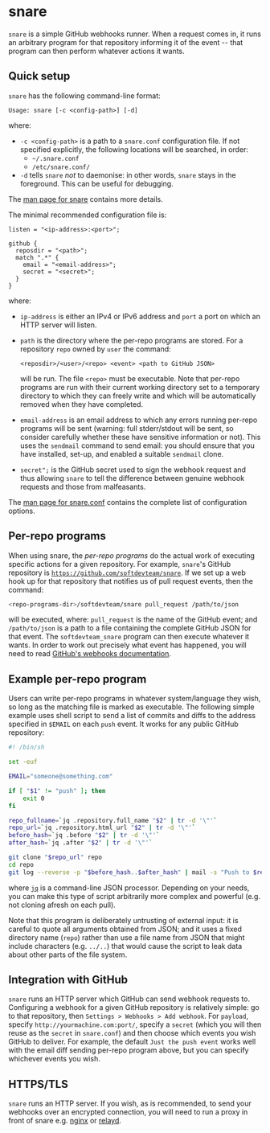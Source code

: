 # snare

`snare` is a simple GitHub webhooks runner. When a request comes in, it runs an
arbitrary program for that repository informing it of the event -- that program
can then perform whatever actions it wants.


## Quick setup

`snare` has the following command-line format:

```
Usage: snare [-c <config-path>] [-d]
```

where:

 * `-c <config-path>` is a path to a `snare.conf` configuration file. If not
   specified explicitly, the following locations will be searched, in order:
     * `~/.snare.conf`
     * `/etc/snare.conf/`
 * `-d` tells `snare` *not* to daemonise: in other words, `snare` stays in the
   foreground. This can be useful for debugging.

The [man page for snare](https://softdevteam.github.io/snare/snare.1.html) contains
more details.

The minimal recommended configuration file is:

```
listen = "<ip-address>:<port>";

github {
  reposdir = "<path>";
  match ".*" {
    email = "<email-address>";
    secret = "<secret>";
  }
}
```

where:

  * `ip-address` is either an IPv4 or IPv6 address and `port` a port on which an
    HTTP server will listen.
  * `path` is the directory where the per-repo programs are stored. For a
    repository `repo` owned by `user` the command:

      ```
      <reposdir>/<user>/<repo> <event> <path to GitHub JSON>
      ```

    will be run. The file `<repo>` must be executable. Note that per-repo
    programs are run with their current working directory set to a temporary
    directory to which they can freely write and which will be automatically
    removed when they have completed.
 * `email-address` is an email address to which any errors running per-repo
   programs will be sent (warning: full stderr/stdout will be sent, so consider
   carefully whether these have sensitive information or not). This uses
   the `sendmail` command to send email: you should ensure that you have
   installed, set-up, and enabled a suitable `sendmail` clone.
 * `secret";` is the GitHub secret used to sign the webhook request and thus
   allowing `snare` to tell the difference between genuine webhook requests
   and those from malfeasants.

The [man page for
snare.conf](https://softdevteam.github.io/snare/snare.conf.5.html) contains the
complete list of configuration options.


## Per-repo programs

When using snare, the *per-repo programs* do the actual work of executing
specific actions for a given repository.  For example, `snare`'s GitHub
repository is
[`https://github.com/softdevteam/snare`](https://github.com/softdevteam/snare).
If we set up a web hook up for that repository that notifies us of pull request
events, then the command:

```sh
<repo-programs-dir>/softdevteam/snare pull_request /path/to/json
```

will be executed, where: `pull_request` is the name of the GitHub event; and
`/path/to/json` is a path to a file containing the complete GitHub JSON for
that event. The `softdevteam_snare` program can then execute whatever it wants.
In order to work out precisely what event has happened, you will need to read
[GitHub's webhooks documentation](https://developer.github.com/webhooks/).


## Example per-repo program

Users can write per-repo programs in whatever system/language they wish, so
long as the matching file is marked as executable. The following simple example
uses shell script to send a list of commits and diffs to the address specified
in `$EMAIL` on each `push` event. It works for any public GitHub repository:

```sh
#! /bin/sh

set -euf

EMAIL="someone@something.com"

if [ "$1" != "push" ]; then
    exit 0
fi

repo_fullname=`jq .repository.full_name "$2" | tr -d '\"'`
repo_url=`jq .repository.html_url "$2" | tr -d '\"'`
before_hash=`jq .before "$2" | tr -d '\"'`
after_hash=`jq .after "$2" | tr -d '\"'`

git clone "$repo_url" repo
cd repo
git log --reverse -p "$before_hash..$after_hash" | mail -s "Push to $repo_fullname" "$EMAIL"
```

where [`jq`](https://stedolan.github.io/jq/) is a command-line JSON processor.
Depending on your needs, you can make this type of script arbitrarily more
complex and powerful (e.g. not cloning afresh on each pull).

Note that this program is deliberately untrusting of external input: it is
careful to quote all arguments obtained from JSON; and it uses a fixed
directory name (`repo`) rather than use a file name from JSON that might
include characters (e.g. `../..`) that would cause the script to leak data
about other parts of the file system.


## Integration with GitHub

`snare` runs an HTTP server which GitHub can send webhook requests to.
Configuring a webhook for a given GitHub repository is relatively simple: go to
that repository, then `Settings > Webhooks > Add webhook`. For `payload`,
specify `http://yourmachine.com:port/`, specify a `secret` (which you will then
reuse as the `secret` in `snare.conf`) and then choose which events you wish
GitHub to deliver. For example, the default `Just the push event` works well
with the email diff sending per-repo program above, but you can specify
whichever events you wish.


## HTTPS/TLS

`snare` runs an HTTP server. If you wish, as is recommended, to send your
webhooks over an encrypted connection, you will need to run a proxy in front of
snare e.g.
[nginx](https://docs.nginx.com/nginx/admin-guide/web-server/reverse-proxy/) or
[relayd](https://man.openbsd.org/relayd.8).
